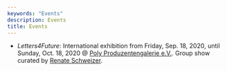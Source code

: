 ```yaml
---
keywords: "Events"
description: Events
title: Events
---
```


* _Letters4Future_: International exhibition from Friday, Sep. 18,
  2020, until Sunday, Oct. 18, 2020 @ [Poly Produzentengalerie
  e.V.](http://poly-galerie.org/).  Group show curated by [Renate
  Schweizer](http://www.renate-schweizer.net/).
